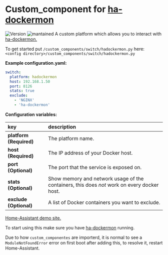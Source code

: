 # Custom_component for [ha-dockermon](https://github.com/philhawthorne/ha-dockermon)
  
![Version](https://img.shields.io/badge/version-2.0.0-green.svg?style=for-the-badge) ![mantained](https://img.shields.io/maintenance/yes/2018.svg?style=for-the-badge) A custom platform which allows you to interact with [ha-dockermon.](https://github.com/philhawthorne/ha-dockermon)
  
To get started put `/custom_components/switch/hadockermon.py` here:  
`<config directory>/custom_components/switch/hadockermon.py`  
  
**Example configuration.yaml:**
```yaml
switch:
  platform: hadockermon
  host: 192.168.1.50
  port: 8126
  stats: true
  exclude:
    - 'NGINX'
    - 'ha-dockermon'
```
**Configuration variables:**  
  
key | description  
:--- | :---  
**platform (Required)** | The platform name.  
**host (Required)** | The IP address of your Docker host.  
**port (Optional)** | The port that the service is exposed on.  
**stats (Optional)** | Show memory and network usage of the containers, this does _not_ work on every docker host.  
**exclude (Optional)** | A list of Docker containers you want to exclude.  
  
[Home-Assistant demo site.](https://ha-test-hadcokermon.halfdecent.io/)
  
To start using this make sure you have [ha-dockermon](https://github.com/philhawthorne/ha-dockermon) running.  
  
Due to how `custom_componentes` are importerd, it is normal to see a `ModuleNotFoundError` error on first boot after adding this, to resolve it, restart Home-Assistant.